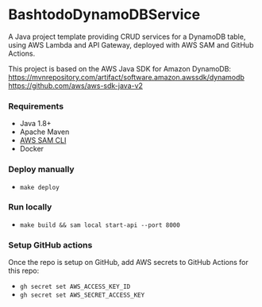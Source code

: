 # BashtodoDynamoDBService

A Java project template providing CRUD services for a DynamoDB table, using AWS Lambda and API Gateway, deployed with AWS SAM and GitHub Actions.

This project is based on the AWS Java SDK for Amazon DynamoDB:
https://mvnrepository.com/artifact/software.amazon.awssdk/dynamodb
https://github.com/aws/aws-sdk-java-v2

### Requirements

-   Java 1.8+
-   Apache Maven
-   [AWS SAM CLI](https://docs.aws.amazon.com/serverless-application-model/latest/developerguide/serverless-sam-cli-install.html)
-   Docker

### Deploy manually

-   `make deploy`

### Run locally

-   `make build && sam local start-api --port 8000`

### Setup GitHub actions

Once the repo is setup on GitHub, add AWS secrets to GitHub Actions for this repo:

-   `gh secret set AWS_ACCESS_KEY_ID`
-   `gh secret set AWS_SECRET_ACCESS_KEY`
